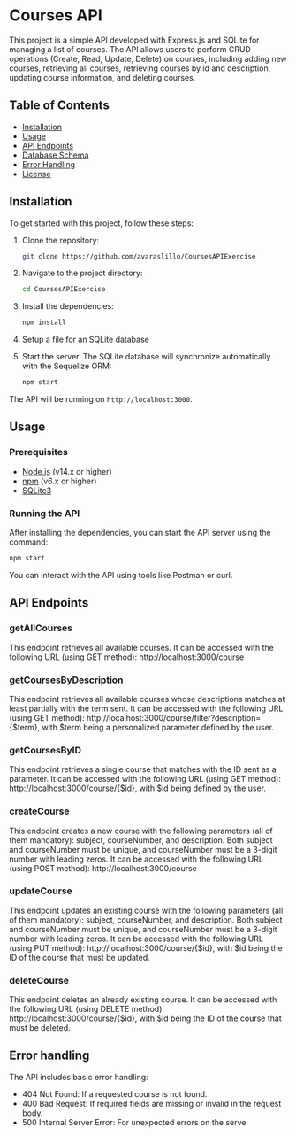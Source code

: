 # Courses API

This project is a simple API developed with Express.js and SQLite for managing a list of courses. The API allows users to perform CRUD operations (Create, Read, Update, Delete) on courses, including adding new courses, retrieving all courses, retrieving courses by id and description, updating course information, and deleting courses.

## Table of Contents

- [Installation](#installation)
- [Usage](#usage)
- [API Endpoints](#api-endpoints)
- [Database Schema](#database-schema)
- [Error Handling](#error-handling)
- [License](#license)

## Installation

To get started with this project, follow these steps:

1. Clone the repository:

    ```bash
    git clone https://github.com/avaraslillo/CoursesAPIExercise
    ```

2. Navigate to the project directory:

    ```bash
    cd CoursesAPIExercise
    ```

3. Install the dependencies:

    ```bash
    npm install
    ```

4. Setup a file for an SQLite database    

5. Start the server. The SQLite database will synchronize automatically with the Sequelize ORM:

    ```bash
    npm start
    ```

The API will be running on `http://localhost:3000`.

## Usage

### Prerequisites

- [Node.js](https://nodejs.org/) (v14.x or higher)
- [npm](https://www.npmjs.com/) (v6.x or higher)
- [SQLite3](https://www.sqlite.org/index.html)

### Running the API

After installing the dependencies, you can start the API server using the command:

```bash
npm start
```

You can interact with the API using tools like Postman or curl.

## API Endpoints

### getAllCourses

This endpoint retrieves all available courses. It can be accessed with the following URL (using GET method): http://localhost:3000/course

### getCoursesByDescription

This endpoint retrieves all available courses whose descriptions matches at least partially with the term sent. It can be accessed with the following URL (using GET method): http://localhost:3000/course/filter?description={$term}, with $term being a personalized parameter defined by the user.

### getCoursesByID

This endpoint retrieves a single course that matches with the ID sent as a parameter. It can be accessed with the following URL (using GET method): http://localhost:3000/course/{$id}, with $id being defined by the user.

### createCourse

This endpoint creates a new course with the following parameters (all of them mandatory): subject, courseNumber, and description. Both subject and courseNumber must be unique, and courseNumber must be a 3-digit number with leading zeros. It can be accessed with the following URL (using POST method): http://localhost:3000/course

### updateCourse

This endpoint updates an existing course with the following parameters (all of them mandatory): subject, courseNumber, and description. Both subject and courseNumber must be unique, and courseNumber must be a 3-digit number with leading zeros. It can be accessed with the following URL (using PUT method): http://localhost:3000/course/{$id}, with $id being the ID of the course that must be updated.

### deleteCourse

This endpoint deletes an already existing course. It can be accessed with the following URL (using DELETE method): http://localhost:3000/course/{$id}, with $id being the ID of the course that must be deleted.

## Error handling

The API includes basic error handling:

- 404 Not Found: If a requested course is not found.
- 400 Bad Request: If required fields are missing or invalid in the request body.
- 500 Internal Server Error: For unexpected errors on the serve